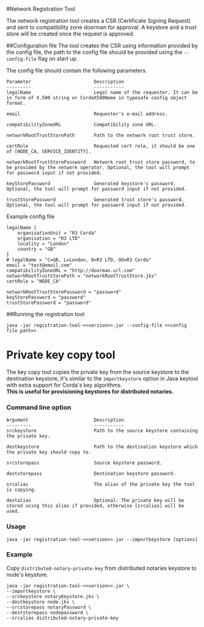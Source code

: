 #Network Registration Tool

The network registration tool creates a CSR (Certificate Signing Request) and sent to compatibility zone doorman for approval.
A keystore and a trust store will be created once the request is approved.  

##Configuration file
The tool creates the CSR using information provided by the config file, the path to the config file should be provided 
using the ``--config-file`` flag on start up.  

The config file should contain the following parameters.

```
Parameter                       Description
---------                       -----------
legalName                       Legal name of the requester. It can be in form of X.500 string or CordaX500Name in typesafe config object format.

email                           Requester's e-mail address.

compatibilityZoneURL            Compatibility zone URL.

networkRootTrustStorePath       Path to the network root trust store.

certRole                        Requested cert role, it should be one of [NODE_CA, SERVICE_IDENTITY].

networkRootTrustStorePassword   Network root trust store password, to be provided by the network operator. Optional, the tool will prompt for password input if not provided. 

keyStorePassword                Generated keystore's password. Optional, the tool will prompt for password input if not provided.

trustStorePassword              Generated trust store's password. Optional, the tool will prompt for password input if not provided.
```

Example config file
```
legalName {
    organisationUnit = "R3 Corda"
    organisation = "R3 LTD"
    locality = "London"
    country = "GB"
}
# legalName = "C=GB, L=London, O=R3 LTD, OU=R3 Corda"
email = "test@email.com"
compatibilityZoneURL = "http://doorman.url.com"
networkRootTrustStorePath = "networkRootTrustStore.jks"
certRole = "NODE_CA"

networkRootTrustStorePassword = "password"
keyStorePassword = "password"
trustStorePassword = "password"

```

##Running the registration tool

``java -jar registration-tool-<<version>>.jar --config-file <<config file path>>``

# Private key copy tool

The key copy tool copies the private key from the source keystore to the destination keystore, it's similar to the ``importkeystore`` option in Java keytool with extra support for Corda's key algorithms.  
**This is useful for provisioning keystores for distributed notaries.**

### Command line option

```
Argument                        Description
---------                       -----------
srckeystore                     Path to the source keystore containing the private key.

destkeystore                    Path to the destination keystore which the private key should copy to.

srcstorepass                    Source keystore password.

deststorepass                   Destination keystore password.

srcalias                        The alias of the private key the tool is copying.

destalias                       Optional: The private key will be stored using this alias if provided, otherwise [srcalias] will be used.

```

### Usage

``java -jar registration-tool-<<version>>.jar --importkeystore [options]``

### Example

Copy ``distributed-notary-private-key`` from distributed notaries keystore to node's keystore.

```
java -jar registration-tool-<<version>>.jar \
--importkeystore \
--srckeystore notaryKeystore.jks \
--destkeystore node.jks \
--srcstorepass notaryPassword \
--deststorepass nodepassword \
--srcalias distributed-notary-private-key
```
